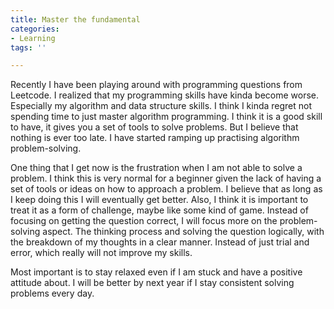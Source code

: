 ```yaml
---
title: Master the fundamental
categories:
- Learning
tags: ''

---
```

Recently I have been playing around with programming questions from Leetcode. I realized that my programming skills have kinda become worse. Especially my algorithm and data structure skills. I think I kinda regret not spending time to just master algorithm programming. I think it is a good skill to have, it gives you a set of tools to solve problems. But I believe that nothing is ever too late. I have started ramping up practising algorithm problem-solving. 

One thing that I get now is the frustration when I am not able to solve a problem. I think this is very normal for a beginner given the lack of having a set of tools or ideas on how to approach a problem. I believe that as long as I keep doing this I will eventually get better. Also, I think it is important to treat it as a form of challenge, maybe like some kind of game. Instead of focusing on getting the question correct, I will focus more on the problem-solving aspect. The thinking process and solving the question logically, with the breakdown of my thoughts in a clear manner. Instead of just trial and error, which really will not improve my skills. 

Most important is to stay relaxed even if I am stuck and have a positive attitude about. I will be better by next year if I stay consistent solving problems every day. 